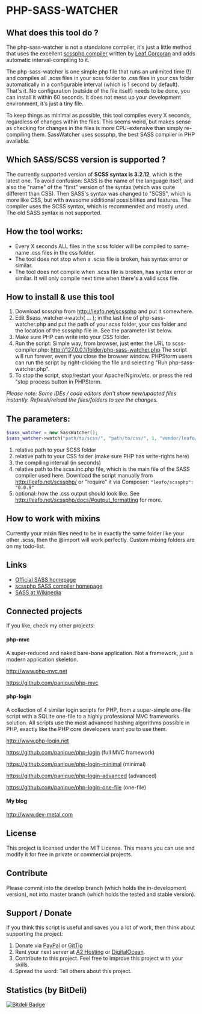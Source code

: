 # PHP-SASS-WATCHER

## What does this tool do ?

The php-sass-watcher is not a standalone compiler, it's just a little method that uses the excellent
[scssphp compiler](http://leafo.net/scssphp/) written by [Leaf Corcoran](https://twitter.com/moonscript) and adds
automatic interval-compiling to it.

The php-sass-watcher is one simple php file that runs an unlimited time (!) and compiles all .scss files in your scss
folder to .css files in your css folder automatically in a configurable interval (which is 1 second by default).
That's it. No configuration (outside of the file itself) needs to be done, you can install it within 60 seconds.
It does not mess up your development environment, it's just a tiny file.

To keep things as minimal as possible, this tool compiles every X seconds, regardless of changes within the files.
This seems weird, but makes sense as checking for changes in the files is more CPU-extensive than simply
re-compiling them. SassWatcher uses scssphp, the best SASS compiler in PHP available.

## Which SASS/SCSS version is supported ?

The currently supported version of **SCSS syntax is 3.2.12**, which is the latest one.
To avoid confusion: SASS is the name of the language itself, and also the "name" of the "first" version of the
syntax (which was quite different than CSS). Then SASS's syntax was changed to "SCSS", which is more like CSS, but
with awesome additional possibilities and features.
The compiler uses the SCSS syntax, which is recommended and mostly used. The old SASS syntax is not supported.

## How the tool works:

 * Every X seconds ALL files in the scss folder will be compiled to same-name .css files in the css folder.
 * The tool does not stop when a .scss file is broken, has syntax error or similar.
 * The tool does not compile when .scss file is broken, has syntax error or similar.
   It will only compile next time when there's a valid scss file.

## How to install & use this tool

1. Download scssphp from http://leafo.net/scssphp and put it somewhere.
2. Edit $sass_watcher->watch( ... ); in the last line of php-sass-watcher.php and put the path of your scss folder,
   your css folder and the location of the scssphp file in. See the parameter list below.
2. Make sure PHP can write into your CSS folder.
3. Run the script: Simple way, from browser, just enter the URL to scss-compiler.php:
   http://127.0.0.1/folder/php-sass-watcher.php
   The script will run forever, even if you close the browser window.
   PHPStorm users can run the script by right-clicking the file and selecting "Run php-sass-watcher.php".
4. To stop the script, stop/restart your Apache/Nginx/etc. or press the red "stop process button in PHPStorm.

*Please note: Some IDEs / code editors don't show new/updated files instantly. Refresh/reload the files/folders to see
the changes.*

## The parameters:

```php
$sass_watcher = new SassWatcher();
$sass_watcher->watch("path/to/scss/", "path/to/css/", 1, "vendor/leafo/scssphp/scss.inc.php");
```

1. relative path to your SCSS folder
2. relative path to your CSS folder (make sure PHP has write-rights here)
3. the compiling interval (in seconds)
4. relative path to the scss.inc.php file, which is the main file of the SASS compiler used here.
   Download the script manually from http://leafo.net/scssphp/ or "require" it via Composer: `"leafo/scssphp": "0.0.9"`
5. optional: how the .css output should look like. See http://leafo.net/scssphp/docs/#output_formatting for more.

## How to work with mixins

Currently your mixin files need to be in exactly the same folder like your other .scss, then the @import will work
perfectly. Custom mixing folders are on my todo-list.

## Links

- [Official SASS homepage](http://sass-lang.com/)
- [scssphp SASS compiler homepage](http://leafo.net/scssphp/)
- [SASS at Wikipedia](http://en.wikipedia.org/wiki/Sass_%28stylesheet_language%29)

## Connected projects

If you like, check my other projects:

#### php-mvc

A super-reduced and naked bare-bone application. Not a framework, just a modern application skeleton.

http://www.php-mvc.net

https://github.com/panique/php-mvc

#### php-login

A collection of 4 similar login scripts for PHP, from a super-simple one-file
script with a SQLite one-file to a highly professional MVC frameworks solution. All scripts use the most advanced
hashing algorithms possible in PHP, exactly like the PHP core developers want you to use them.

http://www.php-login.net

https://github.com/panique/php-login (full MVC framework)

https://github.com/panique/php-login-minimal (minimal)

https://github.com/panique/php-login-advanced (advanced)

https://github.com/panique/php-login-one-file (one-file)

#### My blog

http://www.dev-metal.com

## License

This project is licensed under the MIT License.
This means you can use and modify it for free in private or commercial projects.

## Contribute

Please commit into the develop branch (which holds the in-development version), not into master branch
(which holds the tested and stable version).

## Support / Donate

If you think this script is useful and saves you a lot of work, then think about supporting the project:

1. Donate via [PayPal](https://www.paypal.com/cgi-bin/webscr?cmd=_s-xclick&hosted_button_id=P5YLUK4MW3LDG) or [GitTip](https://www.gittip.com/Panique/)
2. Rent your next server at [A2 Hosting](http://www.a2hosting.com/4471.html) or [DigitalOcean](https://www.digitalocean.com/?refcode=40d978532a20).
3. Contribute to this project. Feel free to improve this project with your skills.
4. Spread the word: Tell others about this project.

## Statistics (by BitDeli)

[![Bitdeli Badge](https://d2weczhvl823v0.cloudfront.net/panique/php-sass-watcher/trend.png)](https://bitdeli.com/free "Bitdeli Badge")
